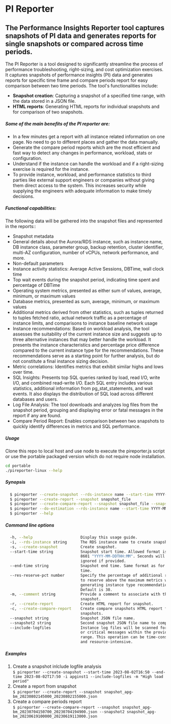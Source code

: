 # PI Reporter
## The Performance Insights Reporter tool captures snapshots of PI data and generates reports for single snapshots or compared across time periods.

The PI Reporter is a tool designed to significantly streamline the process of performance troubleshooting, right-sizing, and cost optimization exercises. It captures snapshots of performance insights (PI) data and generates reports for specific time frame and compare periods report for easy comparison between two time periods. The tool's functionalities include:

* **Snapshot creation**: Capturing a snapshot of a specified time range, with the data stored in a JSON file.
* **HTML reports**: Generating HTML reports for individual snapshots and for comparison of two snapshots.

##### Some of the main benefits of the PI reporter are:

* In a few minutes get a report with all instance related information on one page. No need to go to different places and gather the data manually.
* Generate the compare period reports which are the most efficient and fast way to detect any changes in performance, workload, stats or configuration.
* Understand if the instance can handle the workload and if a right-sizing exercise is required for the instance.
* To provide instance, workload, and performance statistics to third parties like external support engineers or companies without giving them direct access to the system. This increases security while supplying the engineers with adequate information to make timely decisions.

##### Functional capabilities:

The following data will be gathered into the snapshot files and represented in the reports::
* Snapshot metadata
* General details about the Aurora/RDS instance, such as instance name, DB instance class, parameter group, backup retention, cluster identifier, multi-AZ configuration, number of vCPUs, network performance, and more.
* Non-default parameters
* Instance activity statistics: Average Active Sessions, DBTime, wall clock time
* Top wait events during the snapshot period, indicating time spent and percentage of DBTime
* Operating system metrics, presented as either sum of values, average, minimum, or maximum values
* Database metrics, presented as sum, average, minimum, or maximum values
* Additional metrics derived from other statistics, such as tuples returned to tuples fetched ratio, actual network traffic as a percentage of instance limits, and comparisons to instance baseline network usage
* Instance recommendations: Based on workload analysis, the tool assesses the suitability of the current instance size and suggests up to three alternative instances that may better handle the workload. It presents the instance characteristics and percentage price difference compared to the current instance type for the recommendations. These recommendations serve as a starting point for further analysis, but do not constitute a final instance sizing decision.
* Metric correlations: Identifies metrics that exhibit similar highs and lows over time.
* SQL Insights: Presents top SQL queries ranked by load, read I/O, write I/O, and combined read-write I/O. Each SQL entry includes various statistics, additional information from pg_stat_statements, and wait events. It also displays the distribution of SQL load across different databases and users.
* Log File Analysis: The tool downloads and analyzes log files from the snapshot period, grouping and displaying error or fatal messages in the report if any are found.
* Compare Period Report: Enables comparison between two snapshots to quickly identify differences in metrics and SQL performance.


##### Usage
Clone this repo to local host and use node to execute the pireporter.js script or use the portable packaged version which do not require node installation.

```sh
cd portable
./pireporter-linux --help
```


##### Synopsis
```sh
  $ pireporter --create-snapshot --rds-instance name --start-time YYYY-MM-DDTHH:MM --end-time YYYY-MM-DDTHH:MM [--comment text] [--include-logfiles] 
  $ pireporter --create-report --snapshot snapshot_file                                                                                              
  $ pireporter --create-compare-report --snapshot snapshot_file --snapshot2 snapshot_file                                                            
  $ pireporter --do-estimation --rds-instance name --start-time YYYY-MM-DDTHH:MM --end-time YYYY-MM-DDTHH:MM                                         
  $ pireporter --help                                                                                                                                
```

##### Command line options
```sh
  -h, --help                     Display this usage guide.                      
  -i, --rds-instance string      The RDS instance name to create snapshot.      
  -s, --create-snapshot          Create snapshot.                               
  --start-time string            Snapshot start time. Allowed format is ISO     
                                 8601 "YYYY-MM-DDTHH:MM". Seconds will be       
                                 ignored if provided.                           
  --end-time string              Snapshot end time. Same format as for start    
                                 time.                                          
  --res-reserve-pct number       Specify the percentage of additional resources 
                                 to reserve above the maximum metrics when      
                                 generating instance type recommendations.      
                                 Default is 30.                                 
  -m, --comment string           Provide a comment to associate with the        
                                 snapshot.                                      
  -r, --create-report            Create HTML report for snapshot.               
  -c, --create-compare-report    Create compare snapshots HTML report for two   
                                 snapshots.                                     
  --snapshot string              Snapshot JSON file name.                       
  --snapshot2 string             Second snapshot JSON file name to compare.     
  --include-logfiles             Instance log files will be scanned for errors  
                                 or critical messages within the provided time  
                                 range. This operation can be time-consuming    
                                 and resource-intensive.                        
```

##### Examples

1. Create a snapshot inlclude logfile analysis                                                                                                                      
    `$ pireporter --create-snapshot --start-time 2023-08-02T16:50 --end-time 2023-08-02T17:50 -i apginst1 --include-logfiles -m "High load period"`
2. Create a report from snapshot                                                                                                                                    
    `$ pireporter --create-report --snapshot snapshot_apg-bm_20230802145000_20230802155000.json`
3. Create a compare periods report                                                                                                                                  
    `$ pireporter --create-compare-report --snapshot snapshot_apg-bm_20230704150700_20230704194900.json --snapshot2 snapshot_apg-bm_20230619100000_20230619113000.json`



